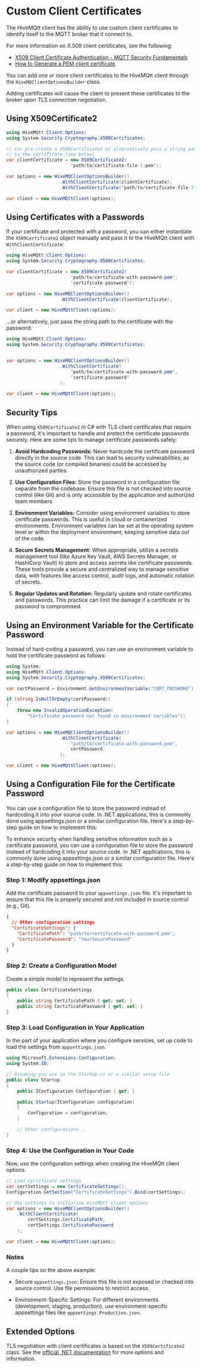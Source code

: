 # Custom Client Certificates

The HiveMQtt client has the ability to use custom client certificates to identify itself to the MQTT broker that it connect to.

For more information on X.509 client certificates, see the following:

  * [X509 Client Certificate Authentication - MQTT Security Fundamentals](https://www.hivemq.com/blog/mqtt-security-fundamentals-x509-client-certificate-authentication/)
  * [How to Generate a PEM client certificate](https://docs.hivemq.com/hivemq/latest/user-guide/howtos.html#_generate_a_pem_client_certificate_e_g_mosquitto_pub_sub)

You can add one or more client certificates to the HiveMQtt client through the `HiveMQClientOptionsBuilder` class.

Adding certificates will cause the client to present these certificates to the broker upon TLS connection negotiation.

## Using X509Certificate2

```csharp
using HiveMQtt.Client.Options;
using System.Security.Cryptography.X509Certificates;

// Can pre-create a X509Certificate2 or alternatively pass a string path
// to the certificate (see below)
var clientCertificate = new X509Certificate2(
                        'path/to/certificate-file-1.pem');

var options = new HiveMQClientOptionsBuilder()
                    .WithClientCertificate(clientCertificate);
                    .WithClientCertificate('path/to/certificate-file-2.pem');

var client = new HiveMQttClient(options);
```

## Using Certificates with a Passwords

If your certificate and protected with a password, you can either instantiate the
`X509Certificate2` object manually and pass it to the HiveMQtt client with
`WithClientCertificate`:

```csharp
using HiveMQtt.Client.Options;
using System.Security.Cryptography.X509Certificates;

var clientCertificate = new X509Certificate2(
                        'path/to/certificate-with-password.pem',
                        'certificate-password');

var options = new HiveMQClientOptionsBuilder()
                    .WithClientCertificate(clientCertificate);

var client = new HiveMQttClient(options);
```

...or alternatively, just pass the string path to the certificate with the password:

```csharp
using HiveMQtt.Client.Options;
using System.Security.Cryptography.X509Certificates;


var options = new HiveMQClientOptionsBuilder()
                    .WithClientCertificate(
                        'path/to/certificate-with-password.pem',
                        'certificate-password'
                    );

var client = new HiveMQttClient(options);
```

## Security Tips

When using `X509Certificate2` in C# with TLS client certificates that require a password, it's important to handle and protect the certificate passwords securely. Here are some tips to manage certificate passwords safely:

1. **Avoid Hardcoding Passwords:** Never hardcode the certificate password directly in the source code. This can lead to security vulnerabilities, as the source code (or compiled binaries) could be accessed by unauthorized parties.

2. **Use Configuration Files:** Store the password in a configuration file separate from the codebase. Ensure this file is not checked into source control (like Git) and is only accessible by the application and authorized team members.

3. **Environment Variables:** Consider using environment variables to store certificate passwords. This is useful in cloud or containerized environments. Environment variables can be set at the operating system level or within the deployment environment, keeping sensitive data out of the code.

4. **Secure Secrets Management:** When appropriate, utilize a secrets management tool (like Azure Key Vault, AWS Secrets Manager, or HashiCorp Vault) to store and access secrets like certificate passwords. These tools provide a secure and centralized way to manage sensitive data, with features like access control, audit logs, and automatic rotation of secrets.

5. **Regular Updates and Rotation:** Regularly update and rotate certificates and passwords. This practice can limit the damage if a certificate or its password is compromised.

## Using an Environment Variable for the Certificate Password

Instead of hard-coding a password, you can use an environment variable to hold the certificate password as follows:

```csharp
using System;
using HiveMQtt.Client.Options;
using System.Security.Cryptography.X509Certificates;

var certPassword = Environment.GetEnvironmentVariable("CERT_PASSWORD");

if (string.IsNullOrEmpty(certPassword))
{
    throw new InvalidOperationException(
        "Certificate password not found in environment variables");
}

var options = new HiveMQClientOptionsBuilder()
                    .WithClientCertificate(
                        "path/to/certificate-with-password.pem",
                        certPassword
                    );

var client = new HiveMQttClient(options);
```

## Using a Configuration File for the Certificate Password

You can use a configuration file to store the password instead of hardcoding it into your source code. In .NET applications, this is commonly done using appsettings.json or a similar configuration file. Here's a step-by-step guide on how to implement this:


To enhance security when handling sensitive information such as a certificate password, you can use a configuration file to store the password instead of hardcoding it into your source code. In .NET applications, this is commonly done using appsettings.json or a similar configuration file. Here's a step-by-step guide on how to implement this:

### Step 1: Modify appsettings.json

Add the certificate password to your `appsettings.json` file. It's important to ensure that this file is properly secured and not included in source control (e.g., Git).

```json
{
  // Other configuration settings
  "CertificateSettings": {
    "CertificatePath": "path/to/certificate-with-password.pem",
    "CertificatePassword": "YourSecurePassword"
  }
}
```

### Step 2: Create a Configuration Model

Create a simple model to represent the settings.

```csharp
public class CertificateSettings
{
    public string CertificatePath { get; set; }
    public string CertificatePassword { get; set; }
}
```

### Step 3: Load Configuration in Your Application

In the part of your application where you configure services, set up code to load the settings from `appsettings.json`.

```csharp
using Microsoft.Extensions.Configuration;
using System.IO;

// Assuming you are in the Startup.cs or a similar setup file
public class Startup
{
    public IConfiguration Configuration { get; }

    public Startup(IConfiguration configuration)
    {
        Configuration = configuration;
    }

    // Other configurations...
}
```

### Step 4: Use the Configuration in Your Code

Now, use the configuration settings when creating the HiveMQtt client options.

```csharp
// Load certificate settings
var certSettings = new CertificateSettings();
Configuration.GetSection("CertificateSettings").Bind(certSettings);

// Use settings to initialize HiveMQtt client options
var options = new HiveMQClientOptionsBuilder()
    .WithClientCertificate(
        certSettings.CertificatePath,
        certSettings.CertificatePassword
    );

var client = new HiveMQttClient(options);
```

### Notes

A couple tips on the above example:

* Secure `appsettings.json`: Ensure this file is not exposed or checked into source control. Use file permissions to restrict access.

* Environment-Specific Settings: For different environments (development, staging, production), use environment-specific appsettings files like `appsettings.Production.json`.

## Extended Options

TLS negotiation with client certificates is based on the `X509Certificate2` class.  See the [official
.NET documentation](https://learn.microsoft.com/en-us/dotnet/api/system.security.cryptography.x509certificates.x509certificate2?view=net-8.0) for more options and information.
